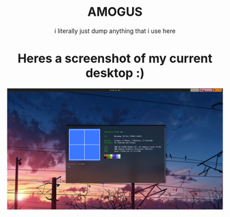 <div align="center">
 <h1>AMOGUS</h1>
 i literally just dump anything that i use here

<h1>Heres a screenshot of my current desktop :)</h1>

<img align="center" src="https://github.com/Welpyes/Welpyes-Dotfiles/blob/6998d9150582e0bb0339c1e987d6914fbf752d96/Screenshot%20(1).png">

